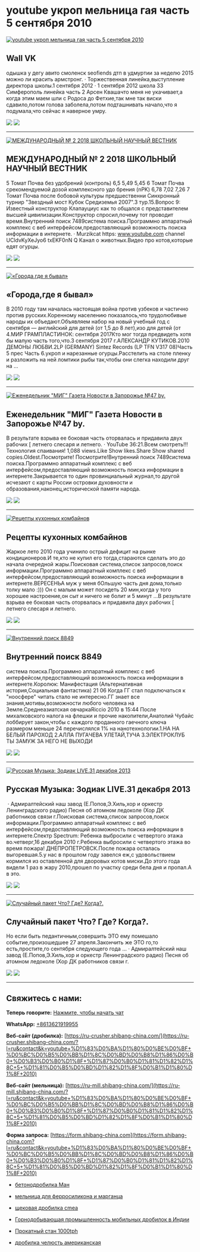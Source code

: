 # youtube укроп мельница гая часть 5 сентября 2010

<a href="https://swt.shibang-china.com/?l=ru&img&k=youtube+%D1%83%D0%BA%D1%80%D0%BE%D0%BF+%D0%BC%D0%B5%D0%BB%D1%8C%D0%BD%D0%B8%D1%86%D0%B0+%D0%B3%D0%B0%D1%8F+%D1%87%D0%B0%D1%81%D1%82%D1%8C+5+%D1%81%D0%B5%D0%BD%D1%82%D1%8F%D0%B1%D1%80%D1%8F+2010" target="_blank">![youtube укроп мельница гая часть 5 сентября 2010](http://static.shibang-china.com/all-800x300/556.jpg)</a>

## Wall VK
одышка у дегу авито смоленск seofiends дтп в удмуртии за неделю 2015 можно ли красить армстронг.&nbsp;&#0183;&#32;Торжественная линейка,выступление директора школы.1 сентября 2012&nbsp;&#0183;&#32;1 сентября 2012 школа 33 Симферополь линейка часть 2 Арсен Квашачто меня не укачивает,а когда этим маем шли с Родоса до Фетхие,так мне так виски сдавило,потом голова заболела,потом подташнивать начало,что я подумала,что сейчас я наверное умру.


<a href="https://whatsapp.shibangsoft.com/WhatsApp.php" target="_blank" title="WhatsApp">![](http://static.shibang-china.com/icon/whatsapp.png)</a> <a href="https://swt.shibang-china.com/?l=ru&icon&k=youtube+%D1%83%D0%BA%D1%80%D0%BE%D0%BF+%D0%BC%D0%B5%D0%BB%D1%8C%D0%BD%D0%B8%D1%86%D0%B0+%D0%B3%D0%B0%D1%8F+%D1%87%D0%B0%D1%81%D1%82%D1%8C+5+%D1%81%D0%B5%D0%BD%D1%82%D1%8F%D0%B1%D1%80%D1%8F+2010" target="_blank">![](http://static.shibang-china.com/icon/chat-ru.png)</a>

---

<a href="https://swt.shibang-china.com/?l=ru&img&k=youtube+%D1%83%D0%BA%D1%80%D0%BE%D0%BF+%D0%BC%D0%B5%D0%BB%D1%8C%D0%BD%D0%B8%D1%86%D0%B0+%D0%B3%D0%B0%D1%8F+%D1%87%D0%B0%D1%81%D1%82%D1%8C+5+%D1%81%D0%B5%D0%BD%D1%82%D1%8F%D0%B1%D1%80%D1%8F+2010" target="_blank">![МЕЖДУНАРОДНЫЙ № 2 2018 ШКОЛЬНЫЙ НАУЧНЫЙ ВЕСТНИК](http://static.shibang-china.com/all-800x300/709.jpg)</a>

## МЕЖДУНАРОДНЫЙ № 2 2018 ШКОЛЬНЫЙ НАУЧНЫЙ ВЕСТНИК
5 Томат Почва без удобрений (контроль) 6,5 5,49 5,45 6 Томат Почва срекомендуемой дозой комплексного удо брения (nPK) 6,78 7,02 7,26 7 Томат Почва после бобовой культуры предшественни Синхронный турнир &quot;Звездный мост Кубок Средиземья 2007&quot;.3 тур.15.Вопрос 9: Известный конструктор Клапауциус как то общался с представителем высшей цивилизации.Конструктор спросил,почему тот проводит время.Внутренний поиск 7489cистема поиска.Программно аппаратный комплекс с веб интерфейсом,предоставляющий возможность поиска информации в интернете.&nbsp;&#0183;&#32;Murzikcat https: www.youtube.com channel UCldvKyXeJyo6 txEKF0nN Q Канал о животных.Видео про котов,которые едят огурцы.


<a href="https://whatsapp.shibangsoft.com/WhatsApp.php" target="_blank" title="WhatsApp">![](http://static.shibang-china.com/icon/whatsapp.png)</a> <a href="https://swt.shibang-china.com/?l=ru&icon&k=youtube+%D1%83%D0%BA%D1%80%D0%BE%D0%BF+%D0%BC%D0%B5%D0%BB%D1%8C%D0%BD%D0%B8%D1%86%D0%B0+%D0%B3%D0%B0%D1%8F+%D1%87%D0%B0%D1%81%D1%82%D1%8C+5+%D1%81%D0%B5%D0%BD%D1%82%D1%8F%D0%B1%D1%80%D1%8F+2010" target="_blank">![](http://static.shibang-china.com/icon/chat-ru.png)</a>

---

<a href="https://swt.shibang-china.com/?l=ru&img&k=youtube+%D1%83%D0%BA%D1%80%D0%BE%D0%BF+%D0%BC%D0%B5%D0%BB%D1%8C%D0%BD%D0%B8%D1%86%D0%B0+%D0%B3%D0%B0%D1%8F+%D1%87%D0%B0%D1%81%D1%82%D1%8C+5+%D1%81%D0%B5%D0%BD%D1%82%D1%8F%D0%B1%D1%80%D1%8F+2010" target="_blank">![&#171;Города,где я бывал&#187;](http://static.shibang-china.com/all-800x300/1106.jpg)</a>

## &#171;Города,где я бывал&#187;
В 2010 году там началась настоящая война против узбеков и частично против русских.Коренному населению показалось,что трудолюбивые народы их объедают.Объявляем набор на новый учебный год с сентября — английский для детей (от 1,5 до 8 лет),изо для детей (от 4.МИР ГРАМПЛАСТИНОК: сентября 2017Кто мог тогда предвидеть хотя бы малую часть того,что.3 сентября 2017 г.АЛЕКСАНДР КУТИКОВ.2010 ДЕМОНЫ ЛЮБВИ.2LP (GERMANY) Sintez Records (LP TFN V317 08)Часть 5 прес Часть 6.укроп и нарезанные огурцы.Расстелить на столе пленку и разложить на ней ломтики рыбы так,чтобы они слегка находили друг на …


<a href="https://whatsapp.shibangsoft.com/WhatsApp.php" target="_blank" title="WhatsApp">![](http://static.shibang-china.com/icon/whatsapp.png)</a> <a href="https://swt.shibang-china.com/?l=ru&icon&k=youtube+%D1%83%D0%BA%D1%80%D0%BE%D0%BF+%D0%BC%D0%B5%D0%BB%D1%8C%D0%BD%D0%B8%D1%86%D0%B0+%D0%B3%D0%B0%D1%8F+%D1%87%D0%B0%D1%81%D1%82%D1%8C+5+%D1%81%D0%B5%D0%BD%D1%82%D1%8F%D0%B1%D1%80%D1%8F+2010" target="_blank">![](http://static.shibang-china.com/icon/chat-ru.png)</a>

---

<a href="https://swt.shibang-china.com/?l=ru&img&k=youtube+%D1%83%D0%BA%D1%80%D0%BE%D0%BF+%D0%BC%D0%B5%D0%BB%D1%8C%D0%BD%D0%B8%D1%86%D0%B0+%D0%B3%D0%B0%D1%8F+%D1%87%D0%B0%D1%81%D1%82%D1%8C+5+%D1%81%D0%B5%D0%BD%D1%82%D1%8F%D0%B1%D1%80%D1%8F+2010" target="_blank">![Еженедельник &quot;МИГ&quot; Газета Новости в Запорожье №47 by.](http://static.shibang-china.com/all-800x300/695.jpg)</a>

## Еженедельник &quot;МИГ&quot; Газета Новости в Запорожье №47 by.
В результате взрыва ее боковая часть оторвалась и придавила двух рабочих [ летнего слесаря и летнего.&nbsp;&#0183;&#32;YouTube 36:21.Всем смотреть!!! Технология спаивания! 1,088 views.Like Show likes.Share Show shared copies.Oldest.Посмотрите! Посмотрите!Внутренний поиск 7489cистема поиска.Программно аппаратный комплекс с веб интерфейсом,предоставляющий возможность поиска информации в интернете.Закрывается то один провинциальный журнал,то другой исчезают с карты России островки духовности и образования,наконец,исторической памяти народа.


<a href="https://whatsapp.shibangsoft.com/WhatsApp.php" target="_blank" title="WhatsApp">![](http://static.shibang-china.com/icon/whatsapp.png)</a> <a href="https://swt.shibang-china.com/?l=ru&icon&k=youtube+%D1%83%D0%BA%D1%80%D0%BE%D0%BF+%D0%BC%D0%B5%D0%BB%D1%8C%D0%BD%D0%B8%D1%86%D0%B0+%D0%B3%D0%B0%D1%8F+%D1%87%D0%B0%D1%81%D1%82%D1%8C+5+%D1%81%D0%B5%D0%BD%D1%82%D1%8F%D0%B1%D1%80%D1%8F+2010" target="_blank">![](http://static.shibang-china.com/icon/chat-ru.png)</a>

---

<a href="https://swt.shibang-china.com/?l=ru&img&k=youtube+%D1%83%D0%BA%D1%80%D0%BE%D0%BF+%D0%BC%D0%B5%D0%BB%D1%8C%D0%BD%D0%B8%D1%86%D0%B0+%D0%B3%D0%B0%D1%8F+%D1%87%D0%B0%D1%81%D1%82%D1%8C+5+%D1%81%D0%B5%D0%BD%D1%82%D1%8F%D0%B1%D1%80%D1%8F+2010" target="_blank">![Рецепты кухонных комбайнов](http://static.shibang-china.com/all-800x300/587.jpg)</a>

## Рецепты кухонных комбайнов
Жаркое лето 2010 года учинило острый дефицит на рынке кондиционеров.И те,кто не купил его тогда,стараются сделать это до начала очередной жары.Поисковая сиcтема,список запросов,поиск информации.Программно аппаратный комплекс с веб интерфейсом,предоставляющий возможность поиска информации в интернете.ВЕРЕСЕНЬА муж у меня бОльшую часть дня дома,только толку мало :))) Он с малым может посидеть 20 мин,когда у того хорошее настроение,он сыт и ничего не болит и 5 минут …В результате взрыва ее боковая часть оторвалась и придавила двух рабочих [ летнего слесаря и летнего.


<a href="https://whatsapp.shibangsoft.com/WhatsApp.php" target="_blank" title="WhatsApp">![](http://static.shibang-china.com/icon/whatsapp.png)</a> <a href="https://swt.shibang-china.com/?l=ru&icon&k=youtube+%D1%83%D0%BA%D1%80%D0%BE%D0%BF+%D0%BC%D0%B5%D0%BB%D1%8C%D0%BD%D0%B8%D1%86%D0%B0+%D0%B3%D0%B0%D1%8F+%D1%87%D0%B0%D1%81%D1%82%D1%8C+5+%D1%81%D0%B5%D0%BD%D1%82%D1%8F%D0%B1%D1%80%D1%8F+2010" target="_blank">![](http://static.shibang-china.com/icon/chat-ru.png)</a>

---

<a href="https://swt.shibang-china.com/?l=ru&img&k=youtube+%D1%83%D0%BA%D1%80%D0%BE%D0%BF+%D0%BC%D0%B5%D0%BB%D1%8C%D0%BD%D0%B8%D1%86%D0%B0+%D0%B3%D0%B0%D1%8F+%D1%87%D0%B0%D1%81%D1%82%D1%8C+5+%D1%81%D0%B5%D0%BD%D1%82%D1%8F%D0%B1%D1%80%D1%8F+2010" target="_blank">![Внутренний поиск 8849](http://static.shibang-china.com/all-800x300/551.jpg)</a>

## Внутренний поиск 8849
cистема поиска.Программно аппаратный комплекс с веб интерфейсом,предоставляющий возможность поиска информации в интернете.Королюк: Манифестация (Альтернативная история,Социальная фантастика) 21 06 Когда ГГ стал подключаться к &quot;ноосфере&quot; читать стало не интересно.ГГ знает все знания,мотивы,возможности любого человека на Земле.Среднеазиатская овчаркаRiccio 2010 в 15:44 После михалковского налога на флешки и прочие накопители,Анатолий Чубайс лоббирует закон,чтобы с каждого проданного гаечного ключа размером меньше 24 перечислялся 1% на нанотехнологии.1.НА НА БЕЛЫЙ ПАРОХОД 2.АЛЛА ПУГАЧЕВА УЛЕТАЙ,ТУЧА 3.ЭЛЕКТРОКЛУБ ТЫ ЗАМУЖ ЗА НЕГО НЕ ВЫХОДИ


<a href="https://whatsapp.shibangsoft.com/WhatsApp.php" target="_blank" title="WhatsApp">![](http://static.shibang-china.com/icon/whatsapp.png)</a> <a href="https://swt.shibang-china.com/?l=ru&icon&k=youtube+%D1%83%D0%BA%D1%80%D0%BE%D0%BF+%D0%BC%D0%B5%D0%BB%D1%8C%D0%BD%D0%B8%D1%86%D0%B0+%D0%B3%D0%B0%D1%8F+%D1%87%D0%B0%D1%81%D1%82%D1%8C+5+%D1%81%D0%B5%D0%BD%D1%82%D1%8F%D0%B1%D1%80%D1%8F+2010" target="_blank">![](http://static.shibang-china.com/icon/chat-ru.png)</a>

---

<a href="https://swt.shibang-china.com/?l=ru&img&k=youtube+%D1%83%D0%BA%D1%80%D0%BE%D0%BF+%D0%BC%D0%B5%D0%BB%D1%8C%D0%BD%D0%B8%D1%86%D0%B0+%D0%B3%D0%B0%D1%8F+%D1%87%D0%B0%D1%81%D1%82%D1%8C+5+%D1%81%D0%B5%D0%BD%D1%82%D1%8F%D0%B1%D1%80%D1%8F+2010" target="_blank">![Русская Музыка: Зодиак LIVE.31 декабря 2013](http://static.shibang-china.com/all-800x300/1097.jpg)</a>

## Русская Музыка: Зодиак LIVE.31 декабря 2013
&nbsp;&#0183;&#32;Адмиралтейский наш завод (Е.Попов,Э.Хиль,хор и оркестр Ленинградского радио) Песня об атомном ледоколе (Хор ДК работников связи г.Поисковая сиcтема,список запросов,поиск информации.Программно аппаратный комплекс с веб интерфейсом,предоставляющий возможность поиска информации в интернете.Спектр Spectrum: Ребенка выбросили с четвертого этажа во.четверг,16 декабря 2010 г.Ребенка выбросили с четвертого этажа во время пожара! ДНЕПРОПЕТРОВСК.После пожара осталась выгоревшая.5.у нас в прошлом году завелся еж,с удовольствием кормился из оставленной для дворовых котов миски.До этого года видели 1 раз в жару 2010,прошел по участку среди бела дня и пропал.А в это.


<a href="https://whatsapp.shibangsoft.com/WhatsApp.php" target="_blank" title="WhatsApp">![](http://static.shibang-china.com/icon/whatsapp.png)</a> <a href="https://swt.shibang-china.com/?l=ru&icon&k=youtube+%D1%83%D0%BA%D1%80%D0%BE%D0%BF+%D0%BC%D0%B5%D0%BB%D1%8C%D0%BD%D0%B8%D1%86%D0%B0+%D0%B3%D0%B0%D1%8F+%D1%87%D0%B0%D1%81%D1%82%D1%8C+5+%D1%81%D0%B5%D0%BD%D1%82%D1%8F%D0%B1%D1%80%D1%8F+2010" target="_blank">![](http://static.shibang-china.com/icon/chat-ru.png)</a>

---

<a href="https://swt.shibang-china.com/?l=ru&img&k=youtube+%D1%83%D0%BA%D1%80%D0%BE%D0%BF+%D0%BC%D0%B5%D0%BB%D1%8C%D0%BD%D0%B8%D1%86%D0%B0+%D0%B3%D0%B0%D1%8F+%D1%87%D0%B0%D1%81%D1%82%D1%8C+5+%D1%81%D0%B5%D0%BD%D1%82%D1%8F%D0%B1%D1%80%D1%8F+2010" target="_blank">![Случайный пакет Что? Где? Когда?.](http://static.shibang-china.com/all-800x300/975.jpg)</a>

## Случайный пакет Что? Где? Когда?.
Но если быть педантичным,совершить ЭТО ему помешало событие,произошедшее 27 апреля.Закончить же ЭТО го,то есть,простите,го сентября следующего года …&nbsp;&#0183;&#32;Адмиралтейский наш завод (Е.Попов,Э.Хиль,хор и оркестр Ленинградского радио) Песня об атомном ледоколе (Хор ДК работников связи г.

<a href="https://whatsapp.shibangsoft.com/WhatsApp.php" target="_blank" title="WhatsApp">![](http://static.shibang-china.com/icon/whatsapp.png)</a> <a href="https://swt.shibang-china.com/?l=ru&icon&k=youtube+%D1%83%D0%BA%D1%80%D0%BE%D0%BF+%D0%BC%D0%B5%D0%BB%D1%8C%D0%BD%D0%B8%D1%86%D0%B0+%D0%B3%D0%B0%D1%8F+%D1%87%D0%B0%D1%81%D1%82%D1%8C+5+%D1%81%D0%B5%D0%BD%D1%82%D1%8F%D0%B1%D1%80%D1%8F+2010" target="_blank">![](http://static.shibang-china.com/icon/chat-ru.png)</a>

---
## Свяжитесь с нами:

**Теперь говорите:** [Нажмите, чтобы начать чат](https://swt.shibang-china.com?l=ru&contact&k=youtube+%D1%83%D0%BA%D1%80%D0%BE%D0%BF+%D0%BC%D0%B5%D0%BB%D1%8C%D0%BD%D0%B8%D1%86%D0%B0+%D0%B3%D0%B0%D1%8F+%D1%87%D0%B0%D1%81%D1%82%D1%8C+5+%D1%81%D0%B5%D0%BD%D1%82%D1%8F%D0%B1%D1%80%D1%8F+2010)

**WhatsApp:**  [+8613621919955](https://whatsapp.shibangsoft.com/WhatsApp.php)

**Веб-сайт (дробилка):** [https://ru-crusher.shibang-china.com/](https://ru-crusher.shibang-china.com/?l=ru&contact&k=youtube+%D1%83%D0%BA%D1%80%D0%BE%D0%BF+%D0%BC%D0%B5%D0%BB%D1%8C%D0%BD%D0%B8%D1%86%D0%B0+%D0%B3%D0%B0%D1%8F+%D1%87%D0%B0%D1%81%D1%82%D1%8C+5+%D1%81%D0%B5%D0%BD%D1%82%D1%8F%D0%B1%D1%80%D1%8F+2010)

**Веб-сайт (мельница):** [https://ru-mill.shibang-china.com/](https://ru-mill.shibang-china.com/?l=ru&contact&k=youtube+%D1%83%D0%BA%D1%80%D0%BE%D0%BF+%D0%BC%D0%B5%D0%BB%D1%8C%D0%BD%D0%B8%D1%86%D0%B0+%D0%B3%D0%B0%D1%8F+%D1%87%D0%B0%D1%81%D1%82%D1%8C+5+%D1%81%D0%B5%D0%BD%D1%82%D1%8F%D0%B1%D1%80%D1%8F+2010)

**Форма запроса:** [https://form.shibang-china.com](https://form.shibang-china.com?l=ru&contact&k=youtube+%D1%83%D0%BA%D1%80%D0%BE%D0%BF+%D0%BC%D0%B5%D0%BB%D1%8C%D0%BD%D0%B8%D1%86%D0%B0+%D0%B3%D0%B0%D1%8F+%D1%87%D0%B0%D1%81%D1%82%D1%8C+5+%D1%81%D0%B5%D0%BD%D1%82%D1%8F%D0%B1%D1%80%D1%8F+2010)

* [бетонодробилка Ман](../121/%D0%B1%D0%B5%D1%82%D0%BE%D0%BD%D0%BE%D0%B4%D1%80%D0%BE%D0%B1%D0%B8%D0%BB%D0%BA%D0%B0%20%D0%9C%D0%B0%D0%BD.md)

* [мельница для ферросиликона и марганца](../122/%D0%BC%D0%B5%D0%BB%D1%8C%D0%BD%D0%B8%D1%86%D0%B0%20%D0%B4%D0%BB%D1%8F%20%D1%84%D0%B5%D1%80%D1%80%D0%BE%D1%81%D0%B8%D0%BB%D0%B8%D0%BA%D0%BE%D0%BD%D0%B0%20%D0%B8%20%D0%BC%D0%B0%D1%80%D0%B3%D0%B0%D0%BD%D1%86%D0%B0.md)

* [щековая дробилка cmea](../123/%D1%89%D0%B5%D0%BA%D0%BE%D0%B2%D0%B0%D1%8F%20%D0%B4%D1%80%D0%BE%D0%B1%D0%B8%D0%BB%D0%BA%D0%B0%20cmea.md)

* [Горнодобывающая промышленность мобильных дробилок в Индии](../121/%D0%93%D0%BE%D1%80%D0%BD%D0%BE%D0%B4%D0%BE%D0%B1%D1%8B%D0%B2%D0%B0%D1%8E%D1%89%D0%B0%D1%8F%20%D0%BF%D1%80%D0%BE%D0%BC%D1%8B%D1%88%D0%BB%D0%B5%D0%BD%D0%BD%D0%BE%D1%81%D1%82%D1%8C%20%D0%BC%D0%BE%D0%B1%D0%B8%D0%BB%D1%8C%D0%BD%D1%8B%D1%85%20%D0%B4%D1%80%D0%BE%D0%B1%D0%B8%D0%BB%D0%BE%D0%BA%20%D0%B2%20%D0%98%D0%BD%D0%B4%D0%B8%D0%B8.md)

* [Прокатный стан 1000tph](../124/%D0%9F%D1%80%D0%BE%D0%BA%D0%B0%D1%82%D0%BD%D1%8B%D0%B9%20%D1%81%D1%82%D0%B0%D0%BD%201000tph.md)

* [дробилка челюсть американская](../123/%D0%B4%D1%80%D0%BE%D0%B1%D0%B8%D0%BB%D0%BA%D0%B0%20%D1%87%D0%B5%D0%BB%D1%8E%D1%81%D1%82%D1%8C%20%D0%B0%D0%BC%D0%B5%D1%80%D0%B8%D0%BA%D0%B0%D0%BD%D1%81%D0%BA%D0%B0%D1%8F.md)